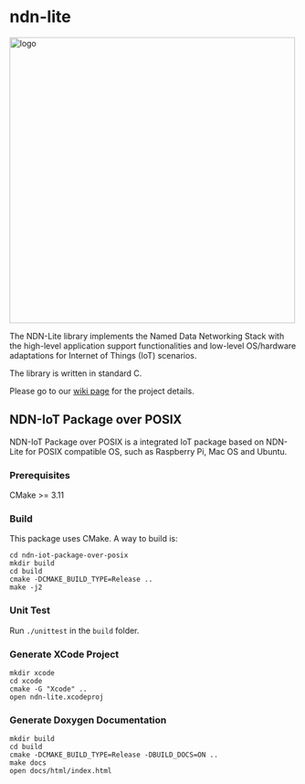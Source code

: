 ndn-lite
========

<img src="https://zhiyi-zhang.com/images/ndn-lite-logo.jpg" alt="logo" width="500"/>

The NDN-Lite library implements the Named Data Networking Stack with the high-level application support functionalities and low-level OS/hardware adaptations for Internet of Things (IoT) scenarios.

The library is written in standard C.

Please go to our [wiki page](https://github.com/Zhiyi-Zhang/ndn_standalone/wiki) for the project details.

NDN-IoT Package over POSIX
--------------------------
NDN-IoT Package over POSIX is a integrated IoT package based on NDN-Lite for POSIX compatible OS, such as
Raspberry Pi, Mac OS and Ubuntu.

### Prerequisites ###
CMake >= 3.11

### Build ###
This package uses CMake. A way to build is:
 ```
 cd ndn-iot-package-over-posix
 mkdir build
 cd build
 cmake -DCMAKE_BUILD_TYPE=Release ..
 make -j2
 ```

### Unit Test ###
Run `./unittest` in the `build` folder.

### Generate XCode Project ###
 ```
 mkdir xcode
 cd xcode
 cmake -G "Xcode" ..
 open ndn-lite.xcodeproj
 ```

### Generate Doxygen Documentation ###
 ```
 mkdir build
 cd build
 cmake -DCMAKE_BUILD_TYPE=Release -DBUILD_DOCS=ON ..
 make docs
 open docs/html/index.html
 ```
 